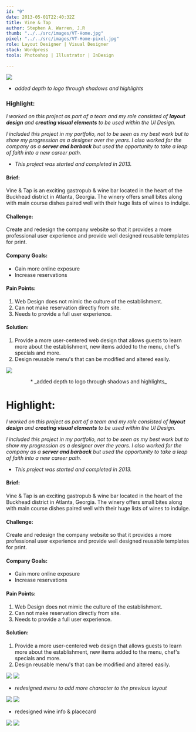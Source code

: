 ```yaml
---
id: "9"
date: 2013-05-01T22:40:32Z
title: Vine & Tap
author: Stephen A. Warren, J.R
thumb: "../../src/images/VT-Home.jpg"
pixel: "../../src/images/VT-Home-pixel.jpg"
role: Layout Designer | Visual Designer
stack: Wordpress
tools: Photoshop | Illustrator | InDesign

---
```

![](../../src/images/VT-Home.png)

* _added depth to logo through shadows and highlights_



### **Highlight:**


_I worked on this project as part of a team and my role consisted of **layout design** and **creating visual elements** to be used within the UI Design._

_I included this project in my portfolio, not to be seen as my best work but to show my progression as a designer over the years. I also worked for the company as a **server and barback** but used the opportunity to take a leap of faith into a new career path._

* _This project was started and completed in 2013._

#### **Brief:**

Vine & Tap is an exciting gastropub & wine bar located in the heart of the Buckhead district in Atlanta, Georgia. The winery offers small bites along with main course dishes paired well with their huge lists of wines to indulge.

#### **Challenge:**

Create and redesign the company website so that it provides a more professional user experience and provide well designed reusable templates for print.

#### **Company Goals:**

* Gain more online exposure
* Increase reservations

#### **Pain Points:**

1. Web Design does not mimic the culture of the establishment.
2. Can not make reservation directly from site.
3. Needs to provide a full user experience.

#### **Solution:**

1. Provide a more user-centered web design that allows guests to learn more about the establishment, new items added to the menu, chef's specials and more.
2. Design reusable menu's that can be modified and altered easily. 


![](../../src/images/VT-Home.png)
<center>
* _added depth to logo through shadows and highlights_
</center>


# **Highlight:**


_I worked on this project as part of a team and my role consisted of **layout design** and **creating visual elements** to be used within the UI Design._

_I included this project in my portfolio, not to be seen as my best work but to show my progression as a designer over the years. I also worked for the company as a **server and barback** but used the opportunity to take a leap of faith into a new career path._

* _This project was started and completed in 2013._

#### **Brief:**

Vine & Tap is an exciting gastropub & wine bar located in the heart of the Buckhead district in Atlanta, Georgia. The winery offers small bites along with main course dishes paired well with their huge lists of wines to indulge.

#### **Challenge:**

Create and redesign the company website so that it provides a more professional user experience and provide well designed reusable templates for print.

#### **Company Goals:**

* Gain more online exposure
* Increase reservations

#### **Pain Points:**

1. Web Design does not mimic the culture of the establishment.
2. Can not make reservation directly from site.
3. Needs to provide a full user experience.

#### **Solution:**

1. Provide a more user-centered web design that allows guests to learn more about the establishment, new items added to the menu, chef's specials and more.
2. Design reusable menu's that can be modified and altered easily.

![](../../src/images/VT-bottle.jpg)
![](../../src/images/VT-menu.png)

* _redesigned menu to add more character to the previous layout_

![](../../src/images/VT-course-menu.png)
![](../../src/images/VT-drink-menu.png)

* redesigned wine info & placecard

![](../../src/images/VT-Home.jpg)
![](../../src/images/VT-thanks.jpg)